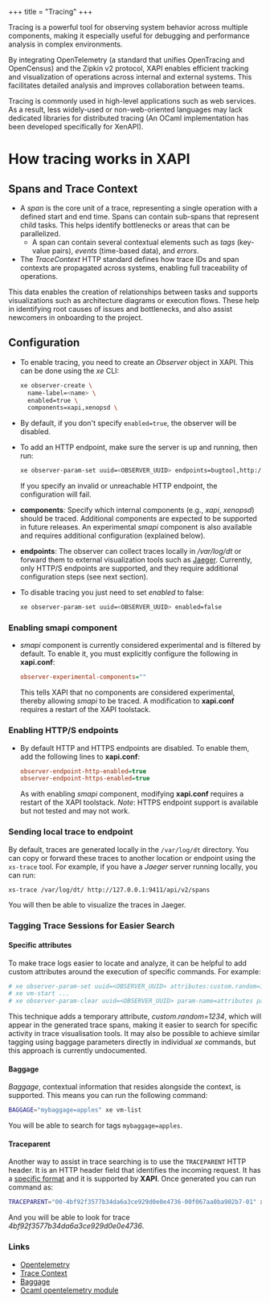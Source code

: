 +++
title = "Tracing"
+++

Tracing is a powerful tool for observing system behavior across multiple components, making it especially
useful for debugging and performance analysis in complex environments.

By integrating OpenTelemetry (a standard that unifies OpenTracing and OpenCensus) and the Zipkin v2 protocol,
XAPI enables efficient tracking and visualization of operations across internal and external systems.
This facilitates detailed analysis and improves collaboration between teams.

Tracing is commonly used in high-level applications such as web services. As a result, less widely-used or
non-web-oriented languages may lack dedicated libraries for distributed tracing (An OCaml implementation
has been developed specifically for XenAPI).

# How tracing works in XAPI

## Spans and Trace Context

- A *span* is the core unit of a trace, representing a single operation with a defined start and end time.
  Spans can contain sub-spans that represent child tasks. This helps identify bottlenecks or areas that
  can be parallelized.
  - A span can contain several contextual elements such as *tags* (key-value pairs),
    *events* (time-based data), and *errors*.
- The *TraceContext* HTTP standard defines how trace IDs and span contexts are propagated across systems,
  enabling full traceability of operations.

This data enables the creation of relationships between tasks and supports visualizations such as
architecture diagrams or execution flows. These help in identifying root causes of issues and bottlenecks,
and also assist newcomers in onboarding to the project.

## Configuration

- To enable tracing, you need to create an *Observer* object in XAPI. This can be done using the *xe* CLI:
  ```sh
  xe observer-create \
    name-label=<name> \
    enabled=true \
    components=xapi,xenopsd \
  ```
- By default, if you don't specify `enabled=true`, the observer will be disabled.
- To add an HTTP endpoint, make sure the server is up and running, then run:
  ```sh
  xe observer-param-set uuid=<OBSERVER_UUID> endpoints=bugtool,http://<jaeger-ip>:9411/api/v2/spans
  ```
  If you specify an invalid or unreachable HTTP endpoint, the configuration will fail.
- **components**: Specify which internal components (e.g., *xapi*, *xenopsd*) should be traced.
  Additional components are expected to be supported in future releases. An experimental *smapi* component
  is also available and requires additional configuration (explained below).

- **endpoints**: The observer can collect traces locally in */var/log/dt* or forward them to external
  visualization tools such as [Jaeger](https://www.jaegertracing.io/). Currently, only HTTP/S endpoints
  are supported, and they require additional configuration steps (see next section).

- To disable tracing you just need to set *enabled* to false:
  ```sh
  xe observer-param-set uuid=<OBSERVER_UUID> enabled=false
  ```

### Enabling smapi component

- *smapi* component is currently considered experimental and is filtered by default. To enable it, you must
  explicitly configure the following in **xapi.conf**:
  ```ini
  observer-experimental-components=""
  ```
  This tells XAPI that no components are considered experimental, thereby allowing *smapi* to be traced.
  A modification to **xapi.conf** requires a restart of the XAPI toolstack.

### Enabling HTTP/S endpoints

- By default HTTP and HTTPS endpoints are disabled. To enable them, add the following lines to **xapi.conf**:
  ```ini
  observer-endpoint-http-enabled=true
  observer-endpoint-https-enabled=true
  ```
  As with enabling *smapi* component, modifying **xapi.conf** requires a restart of the XAPI toolstack.
  *Note*: HTTPS endpoint support is available but not tested and may not work.

### Sending local trace to endpoint

By default, traces are generated locally in the `/var/log/dt` directory. You can copy or forward
these traces to another location or endpoint using the `xs-trace` tool. For example, if you have
a *Jaeger* server running locally, you can run:

```sh
xs-trace /var/log/dt/ http://127.0.0.1:9411/api/v2/spans
```

You will then be able to visualize the traces in Jaeger.

### Tagging Trace Sessions for Easier Search

#### Specific attributes
To make trace logs easier to locate and analyze, it can be helpful to add custom attributes around the
execution of specific commands. For example:

```sh
# xe observer-param-set uuid=<OBSERVER_UUID> attributes:custom.random=1234
# xe vm-start ...
# xe observer-param-clear uuid=<OBSERVER_UUID> param-name=attributes param-key=custom.random
```

This technique adds a temporary attribute, *custom.random=1234*, which will appear in the generated trace
spans, making it easier to search for specific activity in trace visualisation tools. It may also be possible
to achieve similar tagging using baggage parameters directly in individual *xe* commands, but this approach
is currently undocumented.

#### Baggage

*Baggage*, contextual information that resides alongside the context, is supported. This means you can run
the following command:

```sh
BAGGAGE="mybaggage=apples" xe vm-list
```

You will be able to search for tags `mybaggage=apples`.

#### Traceparent

Another way to assist in trace searching is to use the `TRACEPARENT` HTTP header. It is an HTTP header field that
identifies the incoming request. It has a [specific format](https://www.w3.org/TR/trace-context/#traceparent-header)
and it is supported by **XAPI**. Once generated you can run command as:

```sh
TRACEPARENT="00-4bf92f3577b34da6a3ce929d0e0e4736-00f067aa0ba902b7-01" xe vm-list
```

And you will be able to look for trace *4bf92f3577b34da6a3ce929d0e0e4736*.

### Links

- [Opentelemetry](https://opentelemetry.io/)
- [Trace Context](https://www.w3.org/TR/trace-context/)
- [Baggage](https://opentelemetry.io/docs/concepts/signals/baggage/)
- [Ocaml opentelemetry module](https://ocaml.org/p/opentelemetry/latest)
